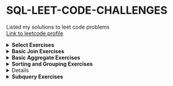 # SQL-LEET-CODE-CHALLENGES<br>
Listed my solutions to leet code problems<br>
[Link to leetcode profile](https://leetcode.com/u/sebasbaquero/)
<details>
  <summary><b>Select Exercises</b></summary>
  <ol>
    <li>Recyclable and Low Fat Products <span><a href="https://github.com/sebastianBaquero98/Recyclable-and-Low-Fat-Products">View Solution</a></span></li>
    <li>Find Customer Referee <span><a href="https://github.com/sebastianBaquero98/Find-Customer-Referee">View Solution</a></span></li>
    <li>Big Countries <span><a href="https://github.com/sebastianBaquero98/Big-Countries">View Solution</a></span></li>
    <li>Article Views I <span><a href="https://github.com/sebastianBaquero98/Article-Views-I">View Solution</a></span></li>
    <li>Invalid Tweets <span><a href="https://github.com/sebastianBaquero98/Invalid-Tweets">View Solution</a></span></li>
  </ol>
</details>

<details>
  <summary><b>Basic Join Exercises</b></summary>
  <ol>
    <li>Replace Employee ID with The Unique Identifier <span><a href="https://github.com/sebastianBaquero98/Replace-Employee-ID-with-The-Unique-Identifier">View Solution</a></span></li>
    <li>Product Sales Analysis I <span><a href="https://github.com/sebastianBaquero98/Product-Sales-Analysis-I">View Solution</a></span></li>
    <li>Customer Who Visited but Did Not Make Any Transactions <span><a href="https://github.com/sebastianBaquero98/Customer-Who-Visited-but-Did-Not-Make-Any-Transactions">View Solution</a></span></li>
    <li>Rising Temperature <span><a href="https://github.com/sebastianBaquero98/Rising-Temperature">View Solution</a></span></li>
    <li>Average Time of Process per Machine <span><a href="https://github.com/sebastianBaquero98/Average-Time-of-Process-per-Machine">View Solution</a></span></li>
    <li>Employee Bonus <span><a href="https://github.com/sebastianBaquero98/Employee-Bonus">View Solution</a></span></li>
    <li>Students and Examinations <span><a href="https://github.com/sebastianBaquero98/Students-and-Examinations/tree/main">View Solution</a></span></li> 
    <li>Managers with at Least 5 Direct Report <span><a href="https://github.com/sebastianBaquero98/Managers-with-at-Least-5-Direct-Reports">View Solution</a></span></li>
    <li>Confirmation Rate <span><a href="https://github.com/sebastianBaquero98/Confirmation-Rate">View Solution</a></span></li>
  </ol>
</details>

<details>
  <summary><b>Basic Aggregate Exercises</b></summary>
  <ol>
    <li>Not Boring Movies <span><a href="https://github.com/sebastianBaquero98/Not-Boring-Movies">View Solution</a></span></li>
    <li>Average Selling Price <span><a href="https://github.com/sebastianBaquero98/Average-Selling-Price">View Solution</a></span></li>
    <li>Project Employees I <span><a href="https://github.com/sebastianBaquero98/Project-Employees-I">View Solution</a></span></li>
    <li>Percentage of Users Attended a Contest <span><a href="https://github.com/sebastianBaquero98/Percentage-of-Users-Attended-a-Contest">View Solution</a></span></li>
    <li>Queries Quality and Percentage <span><a href="https://github.com/sebastianBaquero98/Queries-Quality-and-Percentage">View Solution</a></span></li>
    <li>Monthly Transactions I <span><a href="https://github.com/sebastianBaquero98/Monthly-Transactions-I">View Solution</a></span></li>
    <li>Immediate Food Delivery II <span><a href="https://github.com/sebastianBaquero98/Immediate-Food-Delivery-II">View Solution</a></span></li>
    <li>Game Play Analysis IV <span><a href="https://github.com/sebastianBaquero98/Game-Play-Analysis-IV">View Solution</a></span></li>
  </ol>
</details>

<details>
  <summary><b>Sorting and Grouping Exercises</b></summary>
  <ol>
     <li>Number of Unique Subjects Taught by Each Teacher <span><a href="https://github.com/sebastianBaquero98/Number-of-Unique-Subjects-Taught-by-Each-Teacher">View Solution</a></span></li>
    <li>User Activity for the Past 30 Days I <span><a href="https://github.com/sebastianBaquero98/User-Activity-for-the-Past-30-Days-I">View Solution</a></span></li>
    <li>Product Sales Analysis III <span><a href="https://github.com/sebastianBaquero98/Product-Sales-Analysis-III">View Solution</a></span></li>
    <li>Classes More Than 5 Students <span><a href="https://github.com/sebastianBaquero98/Classes-More-Than-5-Students">View Solution</a></span></li>
    <li>Find Followers Count <span><a href="https://github.com/sebastianBaquero98/Find-Followers-Count">View Solution</a></span></li>
    <li>Biggest Single Number <span><a href="https://github.com/sebastianBaquero98/Biggest-Single-Number">View Solution</a></span></li>
    <li>Customers Who Bought All Products <span><a href="https://github.com/sebastianBaquero98/Customers-Who-Bought-All-Products">View Solution</
  </ol>
</details>

<details>
  <summary><b>Advanced Select and Joins Exercises</b></summary>
  <ol>
     <li>The Number of Employees Which Report to Each Employee <span><a href="https://github.com/sebastianBaquero98/The-Number-of-Employees-Which-Report-to-Each-Employee">View Solution</a></span></li>
    <li>Primary Department for Each Employee <span><a href="https://github.com/sebastianBaquero98/Primary-Department-for-Each-Employee">View Solution</a></span></li>
    <li>Triangle Judgement <span><a href="https://github.com/sebastianBaquero98/Triangle-Judgement">View Solution</a></span></li>
    <li>Consecutive Numbers <span><a href="https://github.com/sebastianBaquero98/Consecutive-Numbers">View Solution</a></span></li>
    <li>Product Price at a Given Date <span><a href="https://github.com/sebastianBaquero98/Product-Price-at-a-Given-Date">View Solution</a></span></li>
    <li>Last Person to Fit in the Bus <span><a href="https://github.com/sebastianBaquero98/Last-Person-to-Fit-in-the-Bus">View Solution</a></span></li>
    <li>Count Salary Categories <span><a href="https://github.com/sebastianBaquero98/Count-Salary-Categories">View Solution</a></span></li>
  </ol>
</details>

<details>
  <summary><b>Subquery Exercises</b></summary>
  <ol>
    <li>Employees Whose Manager Left the Company <span><a href="https://github.com/sebastianBaquero98/Employees-Whose-Manager-Left-the-Company">View Solution</a></span></li>
    <li>Exchange Seats <span><a href="https://github.com/sebastianBaquero98/Exchange-Seats">View Solution</a></span></li>
    <li>Movie Rating <span><a href="https://github.com/sebastianBaquero98/Movie-Rating">View Solution</a></span></li>
  </ol>
</details>




